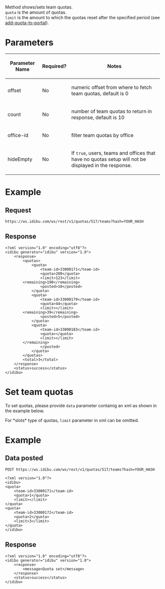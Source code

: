 <p>Method shows/sets team quotas.<br/>
	<code>quota</code> is the amount of quotas.<br/>
	<code>limit</code> is the amount to which the quotas reset after the specified period (see <a href="https://github.com/oneworldmarket/idibu-api/blob/master/webservices/quota-management/add-quota-to-portal.md" target="_blank">add-quota-to-portal<a/>).</p>
<h1>
	Parameters</h1>
<table cellpadding="2" cellspacing="0" class="t1" width="1084.0">
	<thead>
		<tr>
			<th class="td1" scope="col" valign="middle">
				<p class="p1"><b>Parameter Name</b></p>
			</th>
			<th class="td2" scope="col" valign="middle">
				<p class="p1"><b>Required?</b></p>
			</th>
			<th class="td3" scope="col" valign="middle">
				<p class="p1"><b>Notes</b></p>
			</th>
		</tr>
	</thead>
	<tbody>
		<tr>
			<td class="td1" valign="middle">
				<p class="p2">offset</p>
			</td>
			<td class="td2" valign="middle">
				<p class="p2">No</p>
			</td>
			<td class="td3" valign="middle">
				<p class="p2">numeric offset from where to fetch team quotas, default is 0</p>
			</td>
		</tr>
		<tr>
			<td class="td1" valign="middle">
				<p class="p2">count</p>
			</td>
			<td class="td2" valign="middle">
				<p class="p2">No</p>
			</td>
			<td class="td3" valign="middle">
				<p class="p2">number of team quotas to return in response, default is 10</p>
			</td>
		</tr>
		<tr>
			<td class="td1" valign="middle">
				<p class="p2">office-id</p>
			</td>
			<td class="td2" valign="middle">
				<p class="p2">No</p>
			</td>
			<td class="td3" valign="middle">
				<p class="p2">filter team quotas by office</p>
			</td>
		</tr>
		<tr>
			<td class="td1" valign="middle">
				<p class="p2">hideEmpty</p>
			</td>
			<td class="td2" valign="middle">
				<p class="p2">No</p>
			</td>
			<td class="td3" valign="middle">
				<p class="p2">If <code>true</code>, users, teams and offices that have no quotas setup will not be displayed in the response.</p>
			</td>
		</tr>
	</tbody>
</table>
<h1>Example</h1>
<h2>Request</h2>
<pre><code>https://ws.idibu.com/ws/rest/v1/quotas/517/teams?hash=YOUR_HASH</code></pre>
<h2>Response</h2>
<pre><code type="xml">&lt;?xml version=&quot;1.0&quot; encoding=&quot;utf8&quot;?&gt;
&lt;idibu generator=&quot;idibu&quot; version=&quot;1.0&quot;&gt;
    &lt;response&gt;
        &lt;quotas&gt;
            &lt;quota&gt;
                &lt;team-id&gt;33000171&lt;/team-id&gt;
                &lt;quota&gt;200&lt;/quota&gt;
                &lt;limit&gt;123&lt;/limit&gt;
		&lt;remaining&gt;190&lt;/remaining&gt;
                &lt;posted&gt;10&lt;/posted&gt;
            &lt;/quota&gt;
            &lt;quota&gt;
                &lt;team-id&gt;33000179&lt;/team-id&gt;
                &lt;quota&gt;44&lt;/quota&gt;
                &lt;limit&gt;&lt;/limit&gt;
		&lt;remaining&gt;39&lt;/remaining&gt;
                &lt;posted&gt;5&lt;/posted&gt;
            &lt;/quota&gt;
            &lt;quota&gt;
                &lt;team-id&gt;33000183&lt;/team-id&gt;
                &lt;quota&gt;&lt;/quota&gt;
                &lt;limit&gt;&lt;/limit&gt;
		&lt;/remaining&gt;
                &lt;/posted&gt;
            &lt;/quota&gt;
        &lt;/quotas&gt;
        &lt;total&gt;3&lt;/total&gt;
    &lt;/response&gt;
    &lt;status&gt;success&lt;/status&gt;
&lt;/idibu&gt;
</code></pre>
<h1>Set team quotas</h1>
<p>To set quotas, please provide <code>data</code> parameter containig an xml as shown in the example below.</p>
<p>For *slots* type of quotas, <code>limit</code> parameter in xml can be omitted.</p>
<h1>Example</h1>
<h2>Data posted</h2>
<pre><code>POST https://ws.idibu.com/ws/rest/v1/quotas/517/teams?hash=YOUR_HASH</code></pre>
<pre><code type="xml">&lt;?xml version=&quot;1.0&quot;?&gt;
&lt;idibu&gt;
&lt;quota&gt;
    &lt;team-id&gt;33000171&lt;/team-id&gt;
    &lt;quota&gt;1&lt;/quota&gt;
    &lt;limit&gt;&lt;/limit&gt;
&lt;/quota&gt;
&lt;quota&gt;
    &lt;team-id&gt;33000172&lt;/team-id&gt;
    &lt;quota&gt;2&lt;/quota&gt;
    &lt;limit&gt;3&lt;/limit&gt;
&lt;/quota&gt;
&lt;/idibu&gt;
</code></pre>
<h2>Response</h2>
<pre><code type="xml">&lt;?xml version=&quot;1.0&quot; encoding=&quot;utf8&quot;?&gt;
&lt;idibu generator=&quot;idibu&quot; version=&quot;1.0&quot;&gt;
    &lt;response&gt;
        &lt;message&gt;Quota set&lt;/message&gt;
    &lt;/response&gt;
    &lt;status&gt;success&lt;/status&gt;
&lt;/idibu&gt;
</code></pre>
